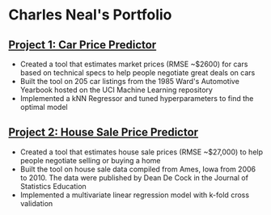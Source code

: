 # Charles Neal's Portfolio

## [Project 1: Car Price Predictor](https://github.com/charlesbneal2/Predicting_Car_Prices)
- Created a tool that estimates market prices (RMSE ~$2600) for cars based on technical specs to help people negotiate great deals on cars
- Built the tool on 205 car listings from the 1985 Ward's Automotive Yearbook hosted on the UCI Machine Learning repository
- Implemented a kNN Regressor and tuned hyperparameters to find the optimal model

## [Project 2: House Sale Price Predictor](https://github.com/charlesbneal2/Predicting_House_Prices)
- Created a tool that estimates house sale prices (RMSE ~$27,000) to help people negotiate selling or buying a home
- Built the tool on house sale data compiled from Ames, Iowa from 2006 to 2010. The data were published by Dean De Cock in the Journal of Statistics Education
- Implemented a multivariate linear regression model with k-fold cross validation

